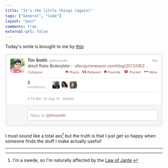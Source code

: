 ```yaml
---
title: "It's the little things (again)"
tags: ["General", "Code"]
layout: "post"
comments: true
external-url: false
---
```


Today's smile is brought to me by [this](https://twitter.com/ttimsmith/status/370369398315315200):

![Tim Smith sharing "Jekyll Rake Boilerplate" on Twitter](/images/blog/2013/08/22/twitter.png)

I must sound like a total ass[^20130822-1] but the truth is that I just get so happy when someone finds the stuff I make actually useful!

* * *

[^20130822-1]: I'm a swede, so I'm naturally affected by the [Law of Jante](http://en.wikipedia.org/wiki/Jante_law).
